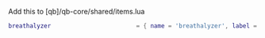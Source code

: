 Add this to [qb]/qb-core/shared/items.lua 
```lua
breathalyzer                        = { name = 'breathalyzer', label = 'Breathalyzer', weight = 700, type = 'item', image = 'breathalyzer.png', unique = true, useable = true, shouldClose = false, combinable = nil, description = 'Breathalyzer for police officers to use' },
```

